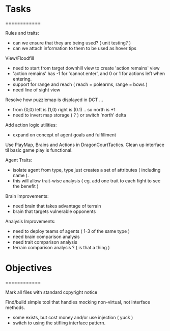 # Tasks
============

Rules and traits:
 * can we ensure that they are being used? ( unit testing? )
 * can we attach information to them to be used as hover tips
 
 View/Floodfill
  * need to start from target downhill view to create 'action remains' view
  * 'action remains' has -1 for 'cannot enter', and 0 or 1 for actions left when entering.
  * support for range and reach ( reach = polearms, range = bows )
  * need line of sight view

Resolve how puzzlemap is displayed in DCT ...
 * from (0,0) left is (1,0) right is (0.1) .. so north is +1
 * need to invert map storage ( ? ) or switch 'north' delta

Add action logic utilities:
* expand on concept of agent goals and fulfillment

Use PlayMap, Brains and Actions in DragonCourtTactics.
Clean up interface til basic game play is functional.

Agent Traits:
* isolate agent from type, type just creates a set of attributes ( including name ).
* this will allow trait-wise analysis ( eg. add one trait to each fight to see the benefit )

Brain Improvements:
* need brain that takes advantage of terrain
* brain that targets vulnerable opponents

Analysis Improvements:
* need to deploy teams of agents ( 1-3 of the same type )
* need brain comparison analysis
* need trait comparison analysis
* terrain comparison analysis ?  ( is that a thing )



# Objectives
============

Mark all files with standard copyright notice

Find/build simple tool that handles mocking non-virtual, not interface methods.
* some exists, but cost money and/or use injection ( yuck )
* switch to using the stifling interface pattern. 
